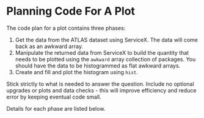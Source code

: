 # Planning Code For A Plot

The code plan for a plot contains three phases:

1. Get the data from the ATLAS dataset using ServiceX. The data will come back as an awkward array.
2. Manipulate the returned data from ServiceX to build the quantity that needs to be plotted using the `awkward` array collection of packages. You should have the data to be histogrammed as flat awkward arrays.
3. Create and fill and plot the histogram using `hist`.

Stick strictly to what is needed to answer the question. Include no optional upgrades or plots and data checks - this will improve efficiency and reduce error by keeping eventual code small.

Details for each phase are listed below.
